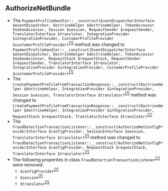 AuthorizeNetBundle
------------------
* The `PaymentProfileHandler::__construct(EventDispatcherInterface $eventDispatcher, DoctrineHelper $doctrineHelper, TokenAccessor $tokenAccessor, Session $session, RequestSender $requestSender, TranslatorInterface $translator, IntegrationProvider $integrationProvider, CustomerProfileProvider $customerProfileProvider)`<sup>[[?]](https://github.com/oroinc/OroAuthorizeNetBundle/tree/5.1.0/Form/Handler/PaymentProfileHandler.php#L49 "Oro\Bundle\AuthorizeNetBundle\Form\Handler\PaymentProfileHandler")</sup> method was changed to `PaymentProfileHandler::__construct(EventDispatcherInterface $eventDispatcher, DoctrineHelper $doctrineHelper, TokenAccessor $tokenAccessor, RequestStack $requestStack, RequestSender $requestSender, TranslatorInterface $translator, IntegrationProvider $integrationProvider, CustomerProfileProvider $customerProfileProvider)`<sup>[[?]](https://github.com/oroinc/OroAuthorizeNetBundle/tree/6.0.0-rc/Form/Handler/PaymentProfileHandler.php#L49 "Oro\Bundle\AuthorizeNetBundle\Form\Handler\PaymentProfileHandler")</sup>
* The `CreatePaymentProfileFromTransactionResponse::__construct(DoctrineHelper $doctrineHelper, IntegrationProvider $integrationProvider, Session $session, TranslatorInterface $translator)`<sup>[[?]](https://github.com/oroinc/OroAuthorizeNetBundle/tree/5.1.0/EventListener/CreatePaymentProfileFromTransactionResponse.php#L35 "Oro\Bundle\AuthorizeNetBundle\EventListener\CreatePaymentProfileFromTransactionResponse")</sup> method was changed to `CreatePaymentProfileFromTransactionResponse::__construct(DoctrineHelper $doctrineHelper, IntegrationProvider $integrationProvider, RequestStack $requestStack, TranslatorInterface $translator)`<sup>[[?]](https://github.com/oroinc/OroAuthorizeNetBundle/tree/6.0.0-rc/EventListener/CreatePaymentProfileFromTransactionResponse.php#L23 "Oro\Bundle\AuthorizeNetBundle\EventListener\CreatePaymentProfileFromTransactionResponse")</sup>
* The `FraudDetectionTransactionListener::__construct(AuthorizeNetConfigProviderInterface $configProvider, SessionInterface $session, TranslatorInterface $translator)`<sup>[[?]](https://github.com/oroinc/OroAuthorizeNetBundle/tree/5.1.0/EventListener/FraudDetectionTransactionListener.php#L34 "Oro\Bundle\AuthorizeNetBundle\EventListener\FraudDetectionTransactionListener")</sup> method was changed to `FraudDetectionTransactionListener::__construct(AuthorizeNetConfigProviderInterface $configProvider, RequestStack $requestStack, TranslatorInterface $translator)`<sup>[[?]](https://github.com/oroinc/OroAuthorizeNetBundle/tree/6.0.0-rc/EventListener/FraudDetectionTransactionListener.php#L19 "Oro\Bundle\AuthorizeNetBundle\EventListener\FraudDetectionTransactionListener")</sup>
* The following properties in class `FraudDetectionTransactionListener`<sup>[[?]](https://github.com/oroinc/OroAuthorizeNetBundle/tree/5.1.0/EventListener/FraudDetectionTransactionListener.php#L22 "Oro\Bundle\AuthorizeNetBundle\EventListener\FraudDetectionTransactionListener")</sup> were removed:
   - `$configProvider`<sup>[[?]](https://github.com/oroinc/OroAuthorizeNetBundle/tree/5.1.0/EventListener/FraudDetectionTransactionListener.php#L22 "Oro\Bundle\AuthorizeNetBundle\EventListener\FraudDetectionTransactionListener::$configProvider")</sup>
   - `$session`<sup>[[?]](https://github.com/oroinc/OroAuthorizeNetBundle/tree/5.1.0/EventListener/FraudDetectionTransactionListener.php#L27 "Oro\Bundle\AuthorizeNetBundle\EventListener\FraudDetectionTransactionListener::$session")</sup>
   - `$translator`<sup>[[?]](https://github.com/oroinc/OroAuthorizeNetBundle/tree/5.1.0/EventListener/FraudDetectionTransactionListener.php#L32 "Oro\Bundle\AuthorizeNetBundle\EventListener\FraudDetectionTransactionListener::$translator")</sup>

